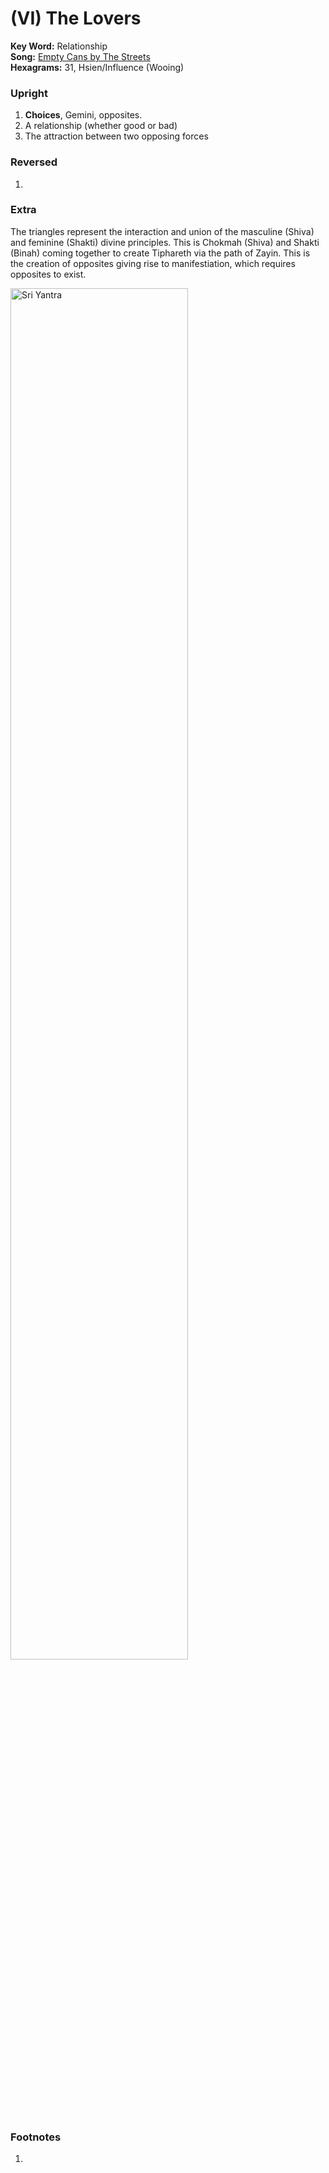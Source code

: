 # (VI) The Lovers

**Key Word:** Relationship  
**Song:** [Empty Cans by The Streets](https://www.youtube.com/watch?v=z2i0Nw3NDBU)  
**Hexagrams:** 31, Hsien/Influence (Wooing)



### Upright

1) **Choices**, Gemini, opposites.
2) A relationship (whether good or bad)
3) The attraction between two opposing forces



### Reversed

1) 



### Extra

The triangles represent the interaction and union of the masculine (Shiva) and feminine (Shakti) divine principles. This is Chokmah (Shiva) and Shakti (Binah) coming together to create Tiphareth via the path of Zayin. This is the creation of opposites giving rise to manifestiation, which requires opposites to exist.

<img src="https://raw.githubusercontent.com/abuicke/tarot/master/%D0%B0ssets/the%20lovers/sri%20yantra.jpg" alt="Sri Yantra" width="75%"/>



### Footnotes

1. 


